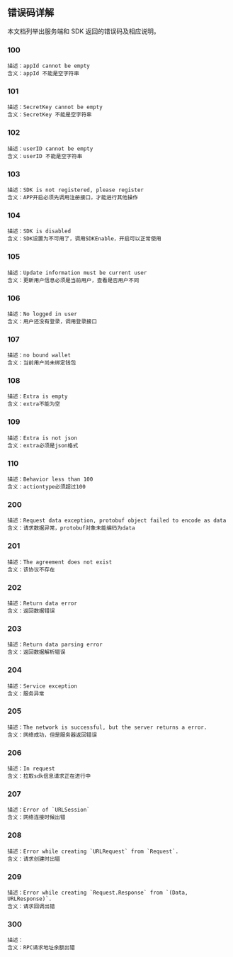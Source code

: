 
## 错误码详解
本文档列举出服务端和 SDK 返回的错误码及相应说明。

### 100

```
描述：appId cannot be empty
含义：appId 不能是空字符串
```
### 101

```
描述：SecretKey cannot be empty
含义：SecretKey 不能是空字符串
```

### 102

```
描述：userID cannot be empty
含义：userID 不能是空字符串
```

### 103

```
描述：SDK is not registered, please register
含义：APP开启必须先调用注册接口，才能进行其他操作
```

### 104

```
描述：SDK is disabled
含义：SDK设置为不可用了，调用SDKEnable，开启可以正常使用
```

### 105

```
描述：Update information must be current user
含义：更新用户信息必须是当前用户，查看是否用户不同
```

### 106

```
描述：No logged in user
含义：用户还没有登录，调用登录接口
```
### 107

```
描述：no bound wallet
含义：当前用户尚未绑定钱包
```

### 108

```
描述：Extra is empty
含义：extra不能为空
```

### 109

```
描述：Extra is not json
含义：extra必须是json格式
```

### 110

```
描述：Behavior less than 100
含义：actiontype必须超过100
```

### 200

```
描述：Request data exception, protobuf object failed to encode as data
含义：请求数据异常，protobuf对象未能编码为data
```
### 201

```
描述：The agreement does not exist
含义：该协议不存在
```

### 202

```
描述：Return data error
含义：返回数据错误
```

### 203

```
描述：Return data parsing error
含义：返回数据解析错误
```

### 204

```
描述：Service exception
含义：服务异常
```

### 205

```
描述：The network is successful, but the server returns a error.
含义：网络成功，但是服务器返回错误
```

### 206

```
描述：In request
含义：拉取sdk信息请求正在进行中
```

### 207

```
描述：Error of `URLSession`
含义：网络连接时候出错
```

### 208

```
描述：Error while creating `URLRequest` from `Request`.
含义：请求创建时出错
```

### 209

```
描述：Error while creating `Request.Response` from `(Data, URLResponse)`.
含义：请求回调出错
```

### 300

```
描述：
含义：RPC请求地址余额出错
```
